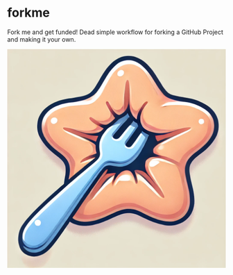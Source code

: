 # forkme
Fork me and get funded! Dead simple workflow for forking a GitHub Project and making it your own.

![ForkMe](./public/logo.webp)
